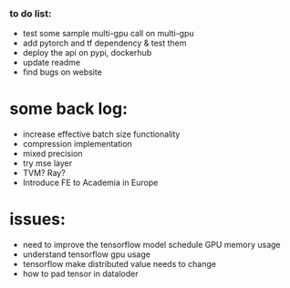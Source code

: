 
### to do list:
* test some sample multi-gpu call on multi-gpu
* add pytorch and tf dependency & test them
* deploy the api on pypi, dockerhub
* update readme
* find bugs on website


# some back log:
* increase effective batch size functionality
* compression implementation
* mixed precision
* try mse layer
* TVM? Ray?
* Introduce FE to Academia in Europe


# issues:
* need to improve the tensorflow model schedule GPU memory usage
* understand tensorflow gpu usage
* tensorflow make distributed value needs to change
* how to pad tensor in dataloder
